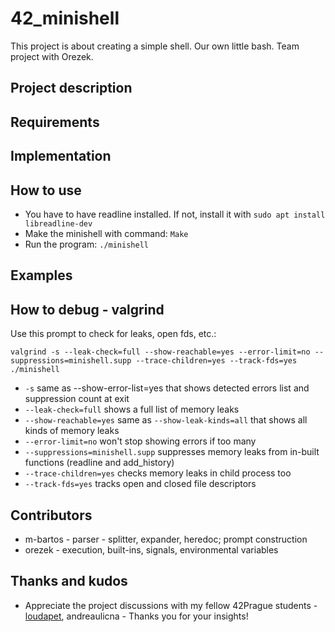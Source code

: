 # 42_minishell
This project is about creating a simple shell. Our own little bash. Team project with Orezek.

## Project description


## Requirements


## Implementation


## How to use
* You have to have readline installed. If not, install it with ```sudo apt install libreadline-dev```
* Make the minishell with command: ```Make```
* Run the program: ```./minishell```

## Examples

## How to debug - valgrind
Use this prompt to check for leaks, open fds, etc.:
```
valgrind -s --leak-check=full --show-reachable=yes --error-limit=no --suppressions=minishell.supp --trace-children=yes --track-fds=yes ./minishell
```
- `-s` same as --show-error-list=yes that shows detected errors list and suppression count at exit
- `--leak-check=full` shows a full list of memory leaks
- `--show-reachable=yes` same as `--show-leak-kinds=all` that shows all kinds of memory leaks
- `--error-limit=no` won't stop showing errors if too many
- `--suppressions=minishell.supp` suppresses memory leaks from in-built functions (readline and add_history)
- `--trace-children=yes` checks memory leaks in child process too
- `--track-fds=yes` tracks open and closed file descriptors

## Contributors
* m-bartos - parser - splitter, expander, heredoc; prompt construction
* orezek - execution, built-ins, signals, environmental variables

## Thanks and kudos
* Appreciate the project discussions with my fellow 42Prague students - [loudapet](github.com/loudapet), andreaulicna - Thanks you for your insights!
